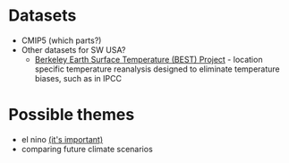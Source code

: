 Datasets
=======

+ CMIP5 (which parts?)
+ Other datasets for SW USA?
   + [Berkeley Earth Surface Temperature (BEST) Project](http://berkeleyearth.lbl.gov/city-list/) - location specific temperature reanalysis designed to eliminate temperature biases, such as in IPCC

Possible themes
====

+ el nino [(it's important)](http://nautil.us/blog/el-nio-has-ended-kingdoms-and-civilizations)
+ comparing future climate scenarios